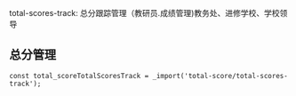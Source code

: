 total-scores-track: 总分跟踪管理（教研员.成绩管理)教务处、进修学校、学校领导


## 总分管理
	const total_scoreTotalScoresTrack = _import('total-score/total-scores-track');